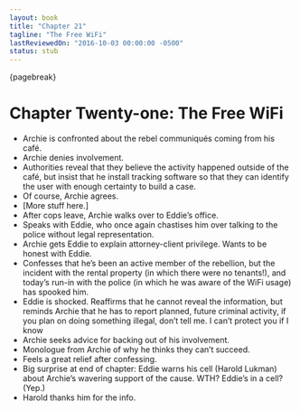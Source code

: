```yaml
---
layout: book
title: "Chapter 21"
tagline: "The Free WiFi"
lastReviewedOn: "2016-10-03 00:00:00 -0500"
status: stub
---
```


{pagebreak}

# Chapter Twenty-one: The Free WiFi

- Archie is confronted about the rebel communiqués coming from his café.
- Archie denies involvement.
- Authorities reveal that they believe the activity happened outside of the café, but insist that he install tracking software so that they can identify the user with enough certainty to build a case.
- Of course, Archie agrees.
- [More stuff here.]
- After cops leave, Archie walks over to Eddie’s office.
- Speaks with Eddie, who once again chastises him over talking to the police without legal representation.
- Archie gets Eddie to explain attorney-client privilege. Wants to be honest with Eddie.
- Confesses that he’s been an active member of the rebellion, but the incident with the rental property (in which there were no tenants!), and today’s run-in with the police (in which he was aware of the WiFi usage) has spooked him.
- Eddie is shocked. Reaffirms that he cannot reveal the information, but reminds Archie that he has to report planned, future criminal activity, if you plan on doing something illegal, don’t tell me. I can’t protect you if I know
- Archie seeks advice for backing out of his involvement.
- Monologue from Archie of why he thinks they can’t succeed.
- Feels a great relief after confessing.
- Big surprise at end of chapter: Eddie warns his cell (Harold Lukman) about Archie’s wavering support of the cause. WTH? Eddie’s in a cell? (Yep.)
- Harold thanks him for the info.
